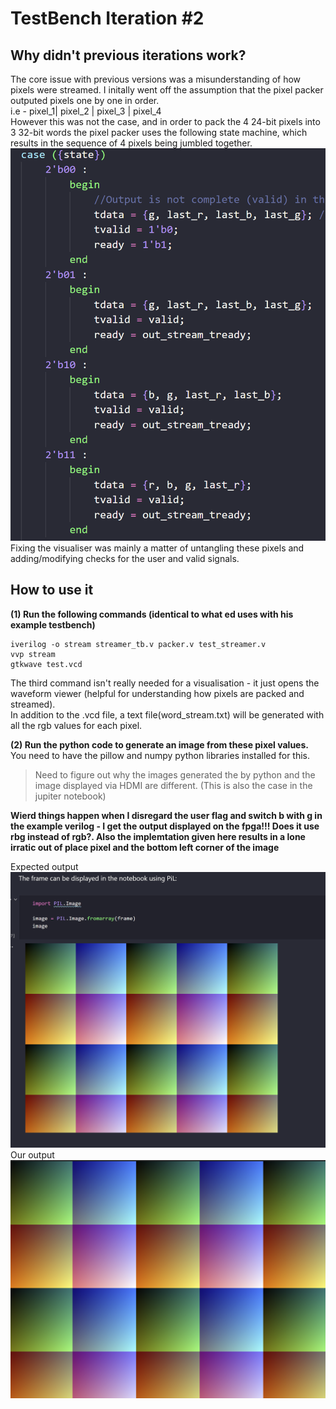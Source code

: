 # TestBench Iteration #2

## Why didn't previous iterations work?
The core issue with previous versions was a misunderstanding of how pixels were streamed. I initally went off the assumption that the pixel packer outputed pixels one by one in order.  
i.e - pixel_1| pixel_2 | pixel_3 | pixel_4  
However this was not the case, and in order to pack the 4 24-bit pixels into 3 32-bit words the pixel packer uses the following state machine, which results in the sequence of 4 pixels being jumbled together.   
![Pixel Packer Verilog code screenshot](state_machine.png)  
Fixing the visualiser was mainly a matter of untangling these pixels and adding/modifying checks for the user and valid signals. 

## How to use it
**(1) Run the following commands (identical to what ed uses with his example testbench)**  

```
iverilog -o stream streamer_tb.v packer.v test_streamer.v
vvp stream
gtkwave test.vcd                                                  
```    

The third command isn't really needed for a visualisation - it just opens the waveform viewer (helpful for understanding how pixels are packed and streamed).    
In addition to the .vcd file, a text file(word_stream.txt) will be generated with all the rgb values for each pixel.

**(2) Run the python code to generate an image from these pixel values.**  
You need to have the pillow and numpy python libraries installed for this. 
> Need to figure out why the images generated the by python and the image displayed via HDMI are different. (This is also the case in the jupiter notebook)

**Wierd things happen when I disregard the user flag and switch b with g in the example verilog - I get the output displayed on the fpga!!! Does it use rbg instead of rgb?. Also the implemtation given here results in a lone irratic out of place pixel and the bottom left corner of the image**

Expected output  
![Real deal](real_deal.png)  
Our output  
![Testbench output](generated.png)

